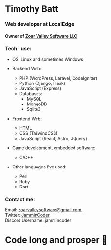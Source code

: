 # Timothy Batt
### Web developer at LocalEdge
#### Owner of [Zoar Valley Software LLC](https://github.com/zvsoftware)  

### Tech I use:
- OS: Linux and sometimes Windows
  
- Backend Web:
  - PHP (WordPress, Laravel, CodeIgniter)
  - Python (Django, Flask)
  - JavaScript (Express)
  - Databases:
    - MySQL
    - MongoDB  
    - Sqlite3   
  
- Frontend Web:
  - HTML  
  - CSS (TailwindCSS)  
  - JavaScript (React, Astro, JQuery)  

- Game development, embedded software:
   - C/C++

- Other languages I've used:
  - Perl
  - Ruby
  - Dart

### Contact me:  
  Email: [zoarvalleysoftware@gmail.com](mailto:zoarvalleysoftware@gmail.com),  
  Twitter: [JamminCoder](https://twitter.com/JamminCoder)  
  Discord Username: jammincoder 
  
# Code long and prosper 🖖

